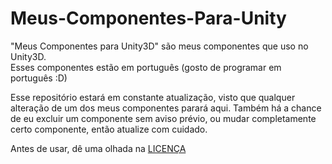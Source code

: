 # Meus-Componentes-Para-Unity
"Meus Componentes para Unity3D" são meus componentes que uso no Unity3D.    
Esses componentes estão em português (gosto de programar em português :D)

Esse repositório estará em constante atualização, visto que qualquer alteração de um dos meus componentes parará aqui.
Também há a chance de eu excluir um componente sem aviso prévio, ou mudar completamente certo componente, então atualize com cuidado.

Antes de usar, dê uma olhada na [LICENÇA](https://github.com/Andre-LA/Meus-Componentes-Para-Unity/blob/master/LICENSE)
